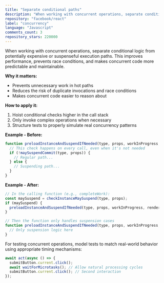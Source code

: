 ```yaml
---
title: "Separate conditional paths"
description: "When working with concurrent operations, separate conditional logic from potentially expensive or suspenseful execution paths. This improves performance, prevents race conditions, and makes concurrent code more predictable and maintainable."
repository: "facebook/react"
label: "concurrency"
language: "Javascript"
comments_count: 3
repository_stars: 220000
---
```


When working with concurrent operations, separate conditional logic from potentially expensive or suspenseful execution paths. This improves performance, prevents race conditions, and makes concurrent code more predictable and maintainable.

**Why it matters:**
- Prevents unnecessary work in hot paths
- Reduces the risk of duplicate invocations and race conditions
- Makes concurrent code easier to reason about

**How to apply it:**
1. Hoist conditional checks higher in the call stack
2. Only invoke complex operations when necessary
3. Structure tests to properly simulate real concurrency patterns

**Example - Before:**
```js
function preloadInstanceAndSuspendIfNeeded(type, props, workInProgress, renderLanes) {
  // This check happens on every call, even when it's not needed
  if (!maySuspendCommit(type, props)) {
    // Regular path...
  } else {
    // Suspending path...
  }
}
```

**Example - After:**
```js
// In the calling function (e.g., completeWork):
const maySuspend = checkInstanceMaySuspend(type, props);
if (maySuspend) {
  preloadInstanceAndSuspendIfNeeded(type, props, workInProgress, renderLanes);
}

// Then the function only handles suspension cases
function preloadInstanceAndSuspendIfNeeded(type, props, workInProgress, renderLanes) {
  // Only suspension logic here
}
```

For testing concurrent operations, model tests to match real-world behavior using appropriate timing mechanisms:
```js
await act(async () => {
  submitButton.current.click();
  await waitForMicrotasks(); // Allow natural processing cycles
  submitButton.current.click(); // Second interaction
});
```